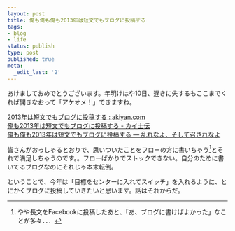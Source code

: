 ```yaml
---
layout: post
title: 俺も俺も俺も2013年は短文でもブログに投稿する
tags:
- blog
- life
status: publish
type: post
published: true
meta:
  _edit_last: '2'
---
```

あけましておめでとうございます。年明けはや10日、遅きに失するもここまでくれば開きなおって「アケオメ！」できますね。

[2013年は短文でもブログに投稿する : akiyan.com](http://www.akiyan.com/blog/archives/2013/01/target-of-2013.html)  
[俺も2013年は短文でもブログに投稿する - カイ士伝](http://bloggingfrom.tv/wp/2013/01/08/8324)  
[俺も俺も2013年は短文でもブログに投稿する — 乱れなよ、そして召されなよ](http://coziest.net/?p=287)

皆さんがおっしゃるとおりで、思いついたことをフローの方に書いちゃう[^01]とそれで満足しちゃうのです。。フローばかりでストックできない。自分のために書いてるブログなのにそれじゃ本末転倒。

ということで、今年は「目標をセンターに入れてスイッチ」を入れるように、とにかくブログに投稿していきたいと思います。話はそれからだ。

[^01]:やや長文をFacebookに投稿したあと、「あ、ブログに書けばよかった」なことが多々．．．

